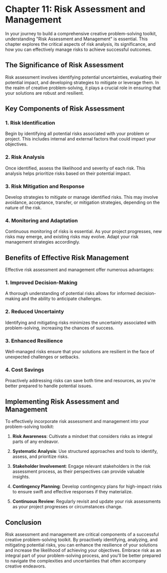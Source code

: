Chapter 11: Risk Assessment and Management
==========================================

In your journey to build a comprehensive creative problem-solving toolkit, understanding "Risk Assessment and Management" is essential. This chapter explores the critical aspects of risk analysis, its significance, and how you can effectively manage risks to achieve successful outcomes.

The Significance of Risk Assessment
-----------------------------------

Risk assessment involves identifying potential uncertainties, evaluating their potential impact, and developing strategies to mitigate or leverage them. In the realm of creative problem-solving, it plays a crucial role in ensuring that your solutions are robust and resilient.

Key Components of Risk Assessment
---------------------------------

### 1. Risk Identification

Begin by identifying all potential risks associated with your problem or project. This includes internal and external factors that could impact your objectives.

### 2. Risk Analysis

Once identified, assess the likelihood and severity of each risk. This analysis helps prioritize risks based on their potential impact.

### 3. Risk Mitigation and Response

Develop strategies to mitigate or manage identified risks. This may involve avoidance, acceptance, transfer, or mitigation strategies, depending on the nature of the risk.

### 4. Monitoring and Adaptation

Continuous monitoring of risks is essential. As your project progresses, new risks may emerge, and existing risks may evolve. Adapt your risk management strategies accordingly.

Benefits of Effective Risk Management
-------------------------------------

Effective risk assessment and management offer numerous advantages:

### 1. Improved Decision-Making

A thorough understanding of potential risks allows for informed decision-making and the ability to anticipate challenges.

### 2. Reduced Uncertainty

Identifying and mitigating risks minimizes the uncertainty associated with problem-solving, increasing the chances of success.

### 3. Enhanced Resilience

Well-managed risks ensure that your solutions are resilient in the face of unexpected challenges or setbacks.

### 4. Cost Savings

Proactively addressing risks can save both time and resources, as you're better prepared to handle potential issues.

Implementing Risk Assessment and Management
-------------------------------------------

To effectively incorporate risk assessment and management into your problem-solving toolkit:

1. **Risk Awareness**: Cultivate a mindset that considers risks as integral parts of any endeavor.

2. **Systematic Analysis**: Use structured approaches and tools to identify, assess, and prioritize risks.

3. **Stakeholder Involvement**: Engage relevant stakeholders in the risk assessment process, as their perspectives can provide valuable insights.

4. **Contingency Planning**: Develop contingency plans for high-impact risks to ensure swift and effective responses if they materialize.

5. **Continuous Review**: Regularly revisit and update your risk assessments as your project progresses or circumstances change.

Conclusion
----------

Risk assessment and management are critical components of a successful creative problem-solving toolkit. By proactively identifying, analyzing, and mitigating potential risks, you can enhance the resilience of your solutions and increase the likelihood of achieving your objectives. Embrace risk as an integral part of your problem-solving process, and you'll be better prepared to navigate the complexities and uncertainties that often accompany creative endeavors.
